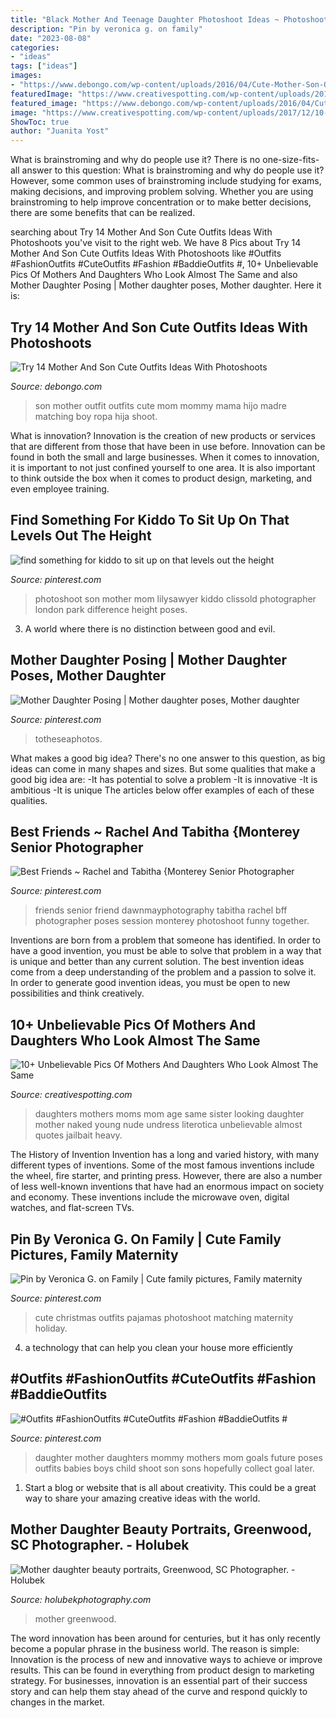 ```yaml
---
title: "Black Mother And Teenage Daughter Photoshoot Ideas ~ Photoshoot Son Mother Mom Lilysawyer Kiddo Clissold Photographer London Park Difference Height Poses"
description: "Pin by veronica g. on family"
date: "2023-08-08"
categories:
- "ideas"
tags: ["ideas"]
images:
- "https://www.debongo.com/wp-content/uploads/2016/04/Cute-Mother-Son-Outfit-Ideas-11.jpg"
featuredImage: "https://www.creativespotting.com/wp-content/uploads/2017/12/10-unbelievable-pics-of-mothers-and-daughters-who-look-almost-the-same-age.png"
featured_image: "https://www.debongo.com/wp-content/uploads/2016/04/Cute-Mother-Son-Outfit-Ideas-11.jpg"
image: "https://www.creativespotting.com/wp-content/uploads/2017/12/10-unbelievable-pics-of-mothers-and-daughters-who-look-almost-the-same-age.png"
ShowToc: true
author: "Juanita Yost"
---
```



What is brainstroming and why do people use it?
There is no one-size-fits-all answer to this question: What is brainstroming and why do people use it? However, some common uses of brainstroming include studying for exams, making decisions, and improving problem solving. Whether you are using brainstroming to help improve concentration or to make better decisions, there are some benefits that can be realized.

	

		
searching about Try 14 Mother And Son Cute Outfits Ideas With Photoshoots you've visit to the right web. We have 8 Pics about Try 14 Mother And Son Cute Outfits Ideas With Photoshoots like #Outfits #FashionOutfits #CuteOutfits #Fashion #BaddieOutfits #, 10+ Unbelievable Pics Of Mothers And Daughters Who Look Almost The Same and also Mother Daughter Posing | Mother daughter poses, Mother daughter. Here it is:
		
    
## Try 14 Mother And Son Cute Outfits Ideas With Photoshoots

<img loading=lazy src="https://www.debongo.com/wp-content/uploads/2016/04/Cute-Mother-Son-Outfit-Ideas-11.jpg" onerror="this.onerror=null;this.src='https://tse3.mm.bing.net/th?id=OIP.sgLdIudJG8HxYI8zqFRu2QHaHa&amp;pid=15.1';" alt="Try 14 Mother And Son Cute Outfits Ideas With Photoshoots">

_Source: debongo.com_

>son mother outfit outfits cute mom mommy mama hijo madre matching boy ropa hija shoot. 

	

What is innovation?
Innovation is the creation of new products or services that are different from those that have been in use before. Innovation can be found in both the small and large businesses. When it comes to innovation, it is important to not just confined yourself to one area. It is also important to think outside the box when it comes to product design, marketing, and even employee training.

    
## Find Something For Kiddo To Sit Up On That Levels Out The Height

<img loading=lazy src="https://i.pinimg.com/736x/01/b0/93/01b093b080cd826494555bc4b256642e--family-photoshoot-mother-son-photography.jpg" onerror="this.onerror=null;this.src='https://tse3.mm.bing.net/th?id=OIP.uhjBBemrmAuD-f9BrQvEwgHaKg&amp;pid=15.1';" alt="find something for kiddo to sit up on that levels out the height">

_Source: pinterest.com_

>photoshoot son mother mom lilysawyer kiddo clissold photographer london park difference height poses. 

	

3. A world where there is no distinction between good and evil. 

    
## Mother Daughter Posing | Mother Daughter Poses, Mother Daughter

<img loading=lazy src="https://i.pinimg.com/736x/a3/34/b8/a334b84e52781b8b76cc2caf04a3a100.jpg" onerror="this.onerror=null;this.src='https://tse1.mm.bing.net/th?id=OIP.xOnAoZJY9H5dmmZkO78-uQHaLF&amp;pid=15.1';" alt="Mother Daughter Posing | Mother daughter poses, Mother daughter">

_Source: pinterest.com_

>totheseaphotos. 

	

What makes a good big idea?
There's no one answer to this question, as big ideas can come in many shapes and sizes. But some qualities that make a good big idea are: 
-It has potential to solve a problem
-It is innovative
-It is ambitious
-It is unique 
The articles below offer examples of each of these qualities.

    
## Best Friends ~ Rachel And Tabitha {Monterey Senior Photographer

<img loading=lazy src="https://i.pinimg.com/originals/a4/e6/d9/a4e6d96e05357d3121a8aa284121b27b.jpg" onerror="this.onerror=null;this.src='https://tse2.mm.bing.net/th?id=OIP.gfEMSGZkKgB4IDnILU2l5QHaE6&amp;pid=15.1';" alt="Best Friends ~ Rachel and Tabitha {Monterey Senior Photographer">

_Source: pinterest.com_

>friends senior friend dawnmayphotography tabitha rachel bff photographer poses session monterey photoshoot funny together. 

	

Inventions are born from a problem that someone has identified. In order to have a good invention, you must be able to solve that problem in a way that is unique and better than any current solution. The best invention ideas come from a deep understanding of the problem and a passion to solve it. In order to generate good invention ideas, you must be open to new possibilities and think creatively.

    
## 10+ Unbelievable Pics Of Mothers And Daughters Who Look Almost The Same

<img loading=lazy src="https://www.creativespotting.com/wp-content/uploads/2017/12/10-unbelievable-pics-of-mothers-and-daughters-who-look-almost-the-same-age.png" onerror="this.onerror=null;this.src='https://tse1.mm.bing.net/th?id=OIP.0SijGevETxd_aF7sj0lb2QHaD4&amp;pid=15.1';" alt="10+ Unbelievable Pics Of Mothers And Daughters Who Look Almost The Same">

_Source: creativespotting.com_

>daughters mothers moms mom age same sister looking daughter mother naked young nude undress literotica unbelievable almost quotes jailbait heavy. 

	

The History of Invention
Invention has a long and varied history, with many different types of inventions. Some of the most famous inventions include the wheel, fire starter, and printing press. However, there are also a number of less well-known inventions that have had an enormous impact on society and economy. These inventions include the microwave oven, digital watches, and flat-screen TVs.

    
## Pin By Veronica G. On Family | Cute Family Pictures, Family Maternity

<img loading=lazy src="https://i.pinimg.com/736x/06/8e/50/068e5079e0d50c84e1eac66af1a35ed3.jpg" onerror="this.onerror=null;this.src='https://tse4.mm.bing.net/th?id=OIP.0kyb67dYUpwm6_XNkvFxngHaF7&amp;pid=15.1';" alt="Pin by Veronica G. on Family | Cute family pictures, Family maternity">

_Source: pinterest.com_

>cute christmas outfits pajamas photoshoot matching maternity holiday. 

	

4. a technology that can help you clean your house more efficiently

    
## #Outfits #FashionOutfits #CuteOutfits #Fashion #BaddieOutfits #

<img loading=lazy src="https://i.pinimg.com/736x/8e/b5/b7/8eb5b74824af832220c2e0645cad1321.jpg" onerror="this.onerror=null;this.src='https://tse3.mm.bing.net/th?id=OIP.wZIsUNT_w59pMeNkNxqhcwAAAA&amp;pid=15.1';" alt="#Outfits #FashionOutfits #CuteOutfits #Fashion #BaddieOutfits #">

_Source: pinterest.com_

>daughter mother daughters mommy mothers mom goals future poses outfits babies boys child shoot son sons hopefully collect goal later. 

	

1. Start a blog or website that is all about creativity. This could be a great way to share your amazing creative ideas with the world.

    
## Mother Daughter Beauty Portraits, Greenwood, SC Photographer. - Holubek

<img loading=lazy src="https://holubekphotography.com/wp-content/uploads/2017/07/IMG_1202-3-cason-website.jpg" onerror="this.onerror=null;this.src='https://tse3.mm.bing.net/th?id=OIP.ciiwKCyaLLkGX7jQbkjJbQHaKX&amp;pid=15.1';" alt="Mother daughter beauty portraits, Greenwood, SC Photographer. - Holubek">

_Source: holubekphotography.com_

>mother greenwood. 

	

The word innovation has been around for centuries, but it has only recently become a popular phrase in the business world. The reason is simple: Innovation is the process of new and innovative ways to achieve or improve results. This can be found in everything from product design to marketing strategy. For businesses, innovation is an essential part of their success story and can help them stay ahead of the curve and respond quickly to changes in the market.

